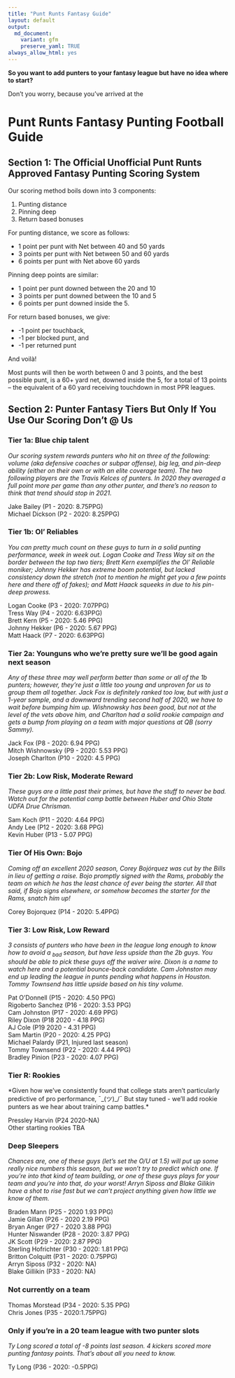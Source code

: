 ```yaml
---
title: "Punt Runts Fantasy Guide"
layout: default
output:
  md_document:
    variant: gfm
    preserve_yaml: TRUE
always_allow_html: yes
---
```


**So you want to add punters to your fantasy league but have no idea
where to start?**

Don’t you worry, because you’ve arrived at the

# Punt Runts Fantasy Punting Football Guide

## Section 1: The Official Unofficial Punt Runts Approved Fantasy Punting Scoring System

Our scoring method boils down into 3 components:

1.  Punting distance
2.  Pinning deep
3.  Return based bonuses

For punting distance, we score as follows:

  - 1 point per punt with Net between 40 and 50 yards
  - 3 points per punt with Net between 50 and 60 yards
  - 6 points per punt with Net above 60 yards

Pinning deep points are similar:

  - 1 point per punt downed between the 20 and 10
  - 3 points per punt downed between the 10 and 5
  - 6 points per punt downed inside the 5.

For return based bonuses, we give:

  - \-1 point per touchback,
  - \-1 per blocked punt, and
  - \-1 per returned punt

And voilà\!

Most punts will then be worth between 0 and 3 points, and the best
possible punt, is a 60+ yard net, downed inside the 5, for a total of 13
points – the equivalent of a 60 yard receiving touchdown in most PPR
leagues.

## Section 2: Punter Fantasy Tiers But Only If You Use Our Scoring Don’t @ Us

### Tier 1a: Blue chip talent

*Our scoring system rewards punters who hit on three of the following:
volume (aka defensive coaches or subpar offense), big leg, and pin-deep
ability (either on their own or with an elite coverage team). The two
following players are the Travis Kelces of punters. In 2020 they
averaged a full point more per game than any other punter, and there’s
no reason to think that trend should stop in 2021.*

Jake Bailey (P1 - 2020: 8.75PPG)  
Michael Dickson (P2 - 2020: 8.25PPG)

### Tier 1b: Ol’ Reliables

*You can pretty much count on these guys to turn in a solid punting
performance, week in week out. Logan Cooke and Tress Way sit on the
border between the top two tiers; Brett Kern exemplifies the Ol’
Reliable moniker; Johnny Hekker has extreme boom potential, but lacked
consistency down the stretch (not to mention he might get you a few
points here and there off of fakes); and Matt Haack squeeks in due to
his pin-deep prowess.*

Logan Cooke (P3 - 2020: 7.07PPG)  
Tress Way (P4 - 2020: 6.63PPG)  
Brett Kern (P5 - 2020: 5.46 PPG)  
Johnny Hekker (P6 - 2020: 5.67 PPG)  
Matt Haack (P7 - 2020: 6.63PPG)

### Tier 2a: Younguns who we’re pretty sure we’ll be good again next season

*Any of these three may well perform better than some or all of the 1b
punters; however, they’re just a little too young and unproven for us to
group them all together. Jack Fox is definitely ranked too low, but with
just a 1-year sample, and a downward trending second half of 2020, we
have to wait before bumping him up. Wishnowsky has been good, but not at
the level of the vets above him, and Charlton had a solid rookie
campaign and gets a bump from playing on a team with major questions at
QB (sorry Sammy).*

Jack Fox (P8 - 2020: 6.94 PPG)  
Mitch Wishnowsky (P9 - 2020: 5.53 PPG)  
Joseph Charlton (P10 - 2020: 4.5 PPG)

### Tier 2b: Low Risk, Moderate Reward

*These guys are a little past their primes, but have the stuff to never
be bad. Watch out for the potential camp battle between Huber and Ohio
State UDFA Drue Chrisman.*

Sam Koch (P11 - 2020: 4.64 PPG)  
Andy Lee (P12 - 2020: 3.68 PPG)  
Kevin Huber (P13 - 5.07 PPG)

### Tier Of His Own: Bojo

*Coming off an excellent 2020 season, Corey Bojórquez was cut by the
Bills in lieu of getting a raise. Bojo promptly signed with the Rams,
probably the team on which he has the least chance of ever being the
starter. All that said, if Bojo signs elsewhere, or somehow becomes the
starter for the Rams, snatch him up\!*

Corey Bojorquez (P14 - 2020: 5.4PPG)

### Tier 3: Low Risk, Low Reward

*3 consists of punters who have been in the league long enough to know
how to avoid a <sub>bad</sub> season, but have less upside than the 2b
guys. You should be able to pick these guys off the waiver wire. Dixon
is a name to watch here and a potential bounce-back candidate. Cam
Johnston may end up leading the league in punts pending what happens in
Houston. Tommy Townsend has little upside based on his tiny volume.*

Pat O’Donnell (P15 - 2020: 4.50 PPG)  
Rigoberto Sanchez (P16 - 2020: 3.53 PPG)  
Cam Johnston (P17 - 2020: 4.69 PPG)  
Riley Dixon (P18 2020 - 4.18 PPG)  
AJ Cole (P19 2020 - 4.31 PPG)  
Sam Martin (P20 - 2020: 4.25 PPG)  
Michael Palardy (P21, Injured last season)  
Tommy Townsend (P22 - 2020: 4.44 PPG)  
Bradley Pinion (P23 - 2020: 4.07 PPG)

### Tier R: Rookies

\*Given how we’ve consistently found that college stats aren’t
particularly predictive of pro performance, ¯\_(ツ)\_/¯ But stay tuned -
we’ll add rookie punters as we hear about training camp battles.\*

Pressley Harvin (P24 2020-NA)  
Other starting rookies TBA

### Deep Sleepers

*Chances are, one of these guys (let’s set the O/U at 1.5) will put up
some really nice numbers this season, but we won’t try to predict which
one. If you’re into that kind of team building, or one of these guys
plays for your team and you’re into that, do your worst\! Arryn Siposs
and Blake Gilikin have a shot to rise fast but we can’t project anything
given how little we know of them.*

Braden Mann (P25 - 2020 1.93 PPG)  
Jamie Gillan (P26 - 2020 2.19 PPG)  
Bryan Anger (P27 - 2020 3.88 PPG)  
Hunter Niswander (P28 - 2020: 3.87 PPG)  
JK Scott (P29 - 2020: 2.87 PPG)  
Sterling Hofrichter (P30 - 2020: 1.81 PPG)  
Britton Colquitt (P31 - 2020: 0.75PPG)  
Arryn Siposs (P32 - 2020: NA)  
Blake Gillikin (P33 - 2020: NA)

### Not currently on a team

Thomas Morstead (P34 - 2020: 5.35 PPG)  
Chris Jones (P35 - 2020:1.75PPG)

### Only if you’re in a 20 team league with two punter slots

*Ty Long scored a total of -8 points last season. 4 kickers scored more
punting fantasy points. That’s about all you need to know.*

Ty Long (P36 - 2020: -0.5PPG)
